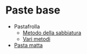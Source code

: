 # Paste base

- Pastafrolla
    - [Metodo della sabbiatura](Metodo-della-sabbiatura.md)
    - [Vari metodi](Vari-metodi.md)
- [Pasta matta](pasta-matta.md)